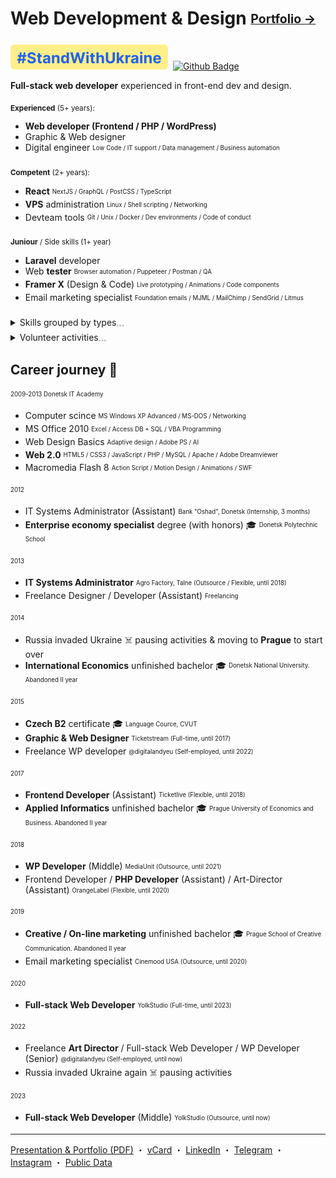 # Web Development & Design <sub><sup>[Portfolio →](https://andriilive.github.io)</sub></sup>

[![StandWithUkraine](https://raw.githubusercontent.com/vshymanskyy/StandWithUkraine/main/badges/StandWithUkraine.svg)](https://github.com/vshymanskyy/StandWithUkraine)&nbsp;
[![Github Badge](https://img.shields.io/github/followers/digitalandyeu?label=@digitalandyeu&style=social)](https://www.github.com/digitalandyeu)

**Full-stack web developer** experienced in front-end dev and design. 

<sub>**Experienced** (5+ years):</sub>

- **Web developer (Frontend / PHP / WordPress)**
- Graphic & Web designer
- Digital engineer <sub><sup>Low Code / IT support / Data management / Business automation</sup></sub> 

<sub>**Competent** (2+ years):</sub>

- **React** <sub><sup>NextJS / GraphQL / PostCSS / TypeScript</sup></sub>
- **VPS** administration <sub><sup>Linux / Shell scripting / Networking</sup></sub>
- Devteam tools <sub><sup>Git / Unix / Docker / Dev environments / Code of conduct</sup></sub>

<sub>**Juniour** / Side skills (1+ year)</sub>

- **Laravel** developer
- Web **tester** <sub><sup>Browser automation / Puppeteer / Postman / QA</sup></sub>
- **Framer X** (Design & Code) <sub><sup>Live prototyping / Animations / Code components</sup></sub>
- Email marketing specialist <sub><sup>Foundation emails / MJML / MailChimp / SendGrid / Litmus</sup></sub>

<details>
<summary>Skills grouped by types𓈓</summary>

## Information Technology 👷

- Computer science
- Unix / VPS administration
- Git
- Web 2.0
- Cloud development (GitHub Codespaces / GitPod)
- JetBrains ecosystem
- GitHub ecosystem

---

### Frontend Developer

- HTML5 / CSS3
- JavaScript (ES6+ / TypeScript / NPM)
- Functional Programming
- SEO
- WebStorm (JB ecosystem)
- Animations (**GSAP** / **Framer Motion**)

#### Styling 

- Dialects: CSS, SASS, PostCSS, CSS-in-JS (Style Components / Emotion)
- Frameworks: Bootstrap, Foundation, TailwindCSS
- BEM

**Templating Syntaxes:** Twig, Blade, HandleBears

**Frameworks**: Next, Astro, Gatsby, Nuxt

**Builders**: Webpack, Gulp, Bud, Parcel

---

#### Email Marketing

- Maizzle Framework
- MJML Framework
- Foundation Emails Framework
- Booletproof HTML: MS Outlook, Apple, Gmail
- Debugging and testing <sub><sup>Raw, Litmus, MailTrap</sup></sub>
- Business email setup: MX, DKIM, Antispam, Provider <sub><sup>Google, Apple, VK, Ya, </sup></sub>
- Marketing tools: MailChimp, SendGrid, MailGun, Klavyio

---

### Backend Developer <sub><sup>(Full-stack)</sup></sub>

- MVC
- OOP
- Node.js
- PHP
- Relational DB (SQL / MySQL8 / MariaDB / SQLite / Supabase)
- RESTful APIs (Development with Laravel / Documenting / Postman)
- Macromedia Flash 8

#### WordPress

- Administration
- WP-CLI
- Templating (PHP / Twig / Blade)
- Plugins development
- Roots ecosystem (Bedrock / Trellis / Bud)
- Maintenance (Deployments / Backups / Security Checks)
- Servers (OpenLiteSpeed / Ngix / Apache)
- ACF
- WooCommerce

---

### DevOps:

- Virtualization (Docker)
- Networking
- GitHub Actions
- Dev environments
- Shell Scripting
- Cron

---

### IT Systems Administration

- MS Office <sub><sup>(VBA, Excel, Word, Outlook)</sup></sub>
- MS Windows Advanced <sub><sup>(Windows XP, MS-DOS)</sup></sub>
- Unix Servers Management (Linux / CentOS)
- Business Logic Developer <sub><sup>Micro services / API's / Hooks / Zapier</sup></sub>

---

### Tester:

- Browser automation (Puppeteer.js / Selenium)
- Browser DevTools
- API testing (Postman)
- Shell scripting

## Designer 🎨

- UX / UI
- Responsive Design
- Adaptive Design
- Atomic design
- Prototyping
- Style Systems
- Mobile-first design

### Design tools:

- Figma
- Framer
- Adobe PS
- Adobe AI
- Sketch App

</details>

<details>
<summary>Volunteer activities𓈓</summary>

## Student Volunteer activities 🎓

- Designing printed materials <sub><sup>AIESEC Donetsk</sub></sup>
- Templating school docs with MS Excel / Word <sub><sup>Donetsk Polytechnic School</sub></sup>
- Developed exams quiz application with VBA <sub><sup>Donetsk Polytechnic School</sub></sup>
  
</details>

## Career journey 🚀

<sub><sup>2009-2013 Donetsk IT Academy </sup></sub>

- Computer scince <sub><sup> MS Windows XP Advanced / MS-DOS / Networking</sub></sup>
- MS Office 2010 <sub><sup>Excel / Access DB + SQL / VBA Programming</sub></sup>
- Web Design Basics <sub><sup>Adaptive design / Adobe PS / AI</sub></sup>
- **Web 2.0** <sub><sup>HTML5 / CSS3 / JavaScript / PHP / MySQL / Apache / Adobe Dreamviewer</sub></sup>
- Macromedia Flash 8 <sub><sup>Action Script / Motion Design / Animations / SWF</sub></sup>

<sub><sup>2012</sup></sub>

- IT Systems Administrator (Assistant) <sub><sup>Bank "Oshad", Donetsk (Internship, 3 months)</sub></sup>
- **Enterprise economy specialist** degree (with honors) 🎓 <sub><sup>Donetsk Polytechnic School</sub></sup>

<sub><sup>2013</sup></sub>

- **IT Systems Administrator** <sub><sup>Agro Factory, Talne (Outsource / Flexible, until 2018)</sub></sup>
- Freelance Designer / Developer (Assistant) <sub><sup>Freelancing</sub></sup>

<sub><sup>2014</sup></sub>

- Russia invaded Ukraine ☠️ pausing activities & moving to **Prague** to start over
- **International Economics** unfinished bachelor 🎓 <sub><sup>Donetsk National University. Abandoned II year</sup></sub>

<sub><sup>2015</sup></sub>

- **Czech B2** certificate 🎓 <sub><sup>Language Cource, CVUT</sub></sup>
- **Graphic & Web Designer** <sub><sup>Ticketstream (Full-time, until 2017)</sub></sup>
- Freelance WP developer <sub><sup>@digitalandyeu (Self-employed, until 2022)</sub></sup>

<sub><sup>2017</sup></sub>

- **Frontend Developer** (Assistant) <sub><sup>Ticketlive (Flexible, until 2018)</sub></sup>
- **Applied Informatics** unfinished bachelor 🎓 <sub><sup>Prague University of Economics and Business. Abandoned II year</sub></sup>

<sub><sup>2018</sup></sub>

- **WP Developer** (Middle) <sub><sup>MediaUnit (Outsource, until 2021)</sub></sup>
- Frontend Developer / **PHP Developer** (Assistant) / Art-Director (Assistant) <sub><sup>OrangeLabel (Flexible, until 2020)</sub></sup>

<sub><sup>2019</sup></sub>

- **Creative / On-line marketing** unfinished bachelor 🎓 <sub><sup>Prague School of Creative Communication. Abandoned II year</sub></sup>
- Email marketing specialist <sub><sup>Cinemood USA (Outsource, until 2020)</sub></sup>

<sub><sup>2020</sup></sub>

- **Full-stack Web Developer** <sub><sup>YolkStudio (Full-time, until 2023)</sub></sup>

<sub><sup>2022</sup></sub>

- Freelance **Art Director** / Full-stack Web Developer / WP Developer (Senior) <sub><sup>@digitalandyeu (Self-employed, until now)</sub></sup>
- Russia invaded Ukraine again ☠️ pausing activities

<sub><sup>2023</sup></sub>

- **Full-stack Web Developer** (Middle) <sub><sup>YolkStudio (Outsource, until now)</sub></sup>

---

[Presentation & Portfolio (PDF)](https://andriilive.github.io/andriilive-fullstack-web-developer.pdf) ・
[vCard](https://andriilive.github.io/vcard) ・
[LinkedIn](https://www.linkedin.com/in/andyivashchuk) ・
[Telegram](https://t.me/digitalandyeu) ・
[Instagram](https://www.instagram.com/digitalandy.eu) ・
[Public Data](public/)
